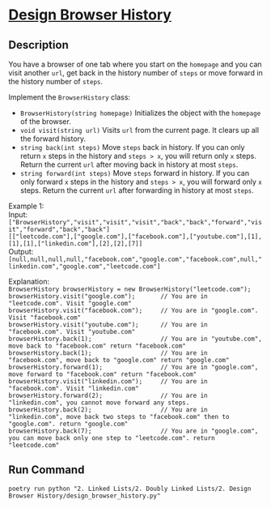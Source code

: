# [Design Browser History](https://leetcode.com/problems/design-browser-history/)

## Description
You have a browser of one tab where you start on the `homepage` and you can visit another `url`, get back in the history number of `steps` or move forward in the history number of `steps`.

Implement the `BrowserHistory` class:
* `BrowserHistory(string homepage)` Initializes the object with the `homepage` of the browser.
* `void visit(string url)` Visits `url` from the current page. It clears up all the forward history.
* `string back(int steps)` Move `steps` back in history. If you can only return `x` steps in the history and `steps > x`, you will return only `x` steps. Return the current `url` after moving back in history at most `steps`.
* `string forward(int steps)` Move `steps` forward in history. If you can only forward `x` steps in the history and `steps > x`, you will forward only `x` steps. Return the current `url` after forwarding in history at most `steps`.

Example 1:\
Input:\
`["BrowserHistory","visit","visit","visit","back","back","forward","visit","forward","back","back"]`\
`[["leetcode.com"],["google.com"],["facebook.com"],["youtube.com"],[1],[1],[1],["linkedin.com"],[2],[2],[7]]`\
Output:\
`[null,null,null,null,"facebook.com","google.com","facebook.com",null,"linkedin.com","google.com","leetcode.com"]`

Explanation:\
`BrowserHistory browserHistory = new BrowserHistory("leetcode.com");`\
`browserHistory.visit("google.com");       // You are in "leetcode.com". Visit "google.com"`\
`browserHistory.visit("facebook.com");     // You are in "google.com". Visit "facebook.com"`\
`browserHistory.visit("youtube.com");      // You are in "facebook.com". Visit "youtube.com"`\
`browserHistory.back(1);                   // You are in "youtube.com", move back to "facebook.com" return "facebook.com"`\
`browserHistory.back(1);                   // You are in "facebook.com", move back to "google.com" return "google.com"`\
`browserHistory.forward(1);                // You are in "google.com", move forward to "facebook.com" return "facebook.com"`\
`browserHistory.visit("linkedin.com");     // You are in "facebook.com". Visit "linkedin.com"`\
`browserHistory.forward(2);                // You are in "linkedin.com", you cannot move forward any steps.`\
`browserHistory.back(2);                   // You are in "linkedin.com", move back two steps to "facebook.com" then to "google.com". return "google.com"`\
`browserHistory.back(7);                   // You are in "google.com", you can move back only one step to "leetcode.com". return "leetcode.com"`

## Run Command
`poetry run python "2. Linked Lists/2. Doubly Linked Lists/2. Design Browser History/design_browser_history.py"`